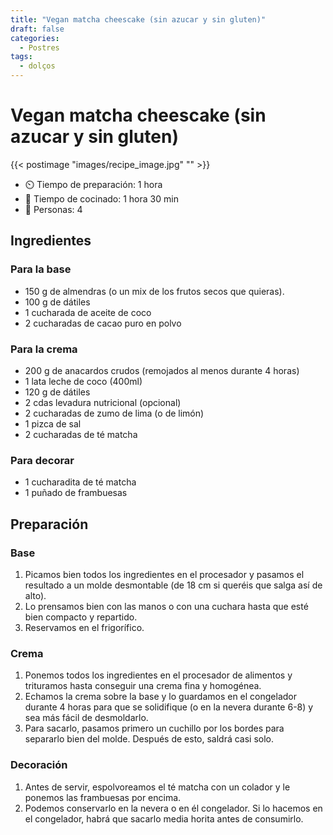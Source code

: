 ```yaml
---
title: "Vegan matcha cheescake (sin azucar y sin gluten)"
draft: false 
categories: 
  - Postres
tags: 
  - dolços
---
```


# Vegan matcha cheescake (sin azucar y sin gluten) 

{{< postimage "images/recipe_image.jpg" "" >}}


- ⏲️  Tiempo de preparación: 1 hora 
- 🍳 Tiempo de cocinado: 1 hora 30 min 
- 🍴 Personas: 4 

## Ingredientes

### Para la base 

- 150 g de almendras (o un mix de los frutos secos que quieras).
- 100 g de dátiles
- 1 cucharada de aceite de coco
- 2 cucharadas de cacao puro en polvo

### Para la crema

- 200 g de anacardos crudos (remojados al menos durante 4 horas)
- 1 lata leche de coco (400ml)
- 120 g de dátiles
- 2 cdas levadura nutricional (opcional)
- 2 cucharadas de zumo de lima (o de limón)
- 1 pizca de sal
- 2 cucharadas de té matcha

### Para decorar

- 1 cucharadita de té matcha
- 1 puñado de frambuesas

## Preparación

### Base

1. Picamos bien todos los ingredientes en el procesador y pasamos el resultado a un molde desmontable (de 18 cm si queréis que salga así de alto).
2. Lo prensamos bien con las manos o con una cuchara hasta que esté bien compacto y repartido.
3. Reservamos en el frigorífico. 

### Crema

1. Ponemos todos los ingredientes en el procesador de alimentos y trituramos hasta conseguir una crema fina y homogénea.
2. Echamos la crema sobre la base y lo guardamos en el congelador durante 4 horas para que se solidifique (o en la nevera durante 6-8) y sea más fácil de desmoldarlo.
3. Para sacarlo, pasamos primero un cuchillo por los bordes para separarlo bien del molde. Después de esto, saldrá casi solo.

### Decoración


1. Antes de servir, espolvoreamos el té matcha con un colador y le ponemos las frambuesas por encima.
2. Podemos conservarlo en la nevera o en él congelador. Si lo hacemos en el congelador, habrá que sacarlo media horita antes de consumirlo.

